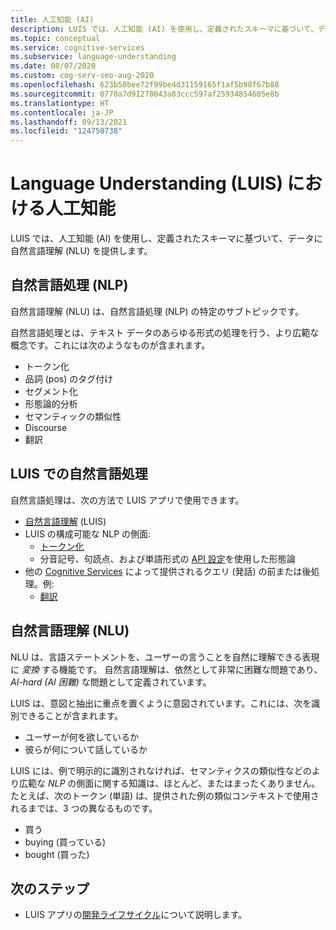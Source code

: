 ```yaml
---
title: 人工知能 (AI)
description: LUIS では、人工知能 (AI) を使用し、定義されたスキーマに基づいて、データに言語理解を提供します。
ms.topic: conceptual
ms.service: cognitive-services
ms.subservice: language-understanding
ms.date: 08/07/2020
ms.custom: cog-serv-seo-aug-2020
ms.openlocfilehash: 623b50bee72f99be4d31159165f1af5b98f67b88
ms.sourcegitcommit: 0770a7d91278043a83ccc597af25934854605e8b
ms.translationtype: HT
ms.contentlocale: ja-JP
ms.lasthandoff: 09/13/2021
ms.locfileid: "124750738"
---
```

# <a name="artificial-intelligence-in-language-understanding-luis"></a>Language Understanding (LUIS) における人工知能

LUIS では、人工知能 (AI) を使用し、定義されたスキーマに基づいて、データに自然言語理解 (NLU) を提供します。

## <a name="natural-language-processing-nlp"></a>自然言語処理 (NLP)

自然言語理解 (NLU) は、自然言語処理 (NLP) の特定のサブトピックです。

自然言語処理とは、テキスト データのあらゆる形式の処理を行う、より広範な概念です。これには次のようなものが含まれます。

* トークン化
* 品詞 (pos) のタグ付け
* セグメント化
* 形態論的分析
* セマンティックの類似性
* Discourse
* 翻訳

## <a name="natural-language-processing-in-luis"></a>LUIS での自然言語処理

自然言語処理は、次の方法で LUIS アプリで使用できます。
* [自然言語理解](#natural-language-processing-nlp) (LUIS)
* LUIS の構成可能な NLP の側面:
    * [トークン化](luis-language-support.md#tokenization)
    * 分音記号、句読点、および単語形式の [API 設定](luis-reference-application-settings.md)を使用した形態論
* 他の [Cognitive Services](../what-are-cognitive-services.md) によって提供されるクエリ (発話) の前または後処理。例:
    * [翻訳](../translator/translator-overview.md)

## <a name="natural-language-understanding-nlu"></a>自然言語理解 (NLU)

NLU は、言語ステートメントを、ユーザーの言うことを自然に理解できる表現に _変換_ する機能です。 自然言語理解は、依然として非常に困難な問題であり、_AI-hard (AI 困難)_ な問題として定義されています。

LUIS は、意図と抽出に重点を置くように意図されています。これには、次を識別できることが含まれます。
* ユーザーが何を欲しているか
* 彼らが何について話しているか

LUIS には、例で明示的に識別されなければ、セマンティクスの類似性などのより広範な _NLP_ の側面に関する知識は、ほとんど、またはまったくありません。 たとえば、次のトークン (単語) は、提供された例の類似コンテキストで使用されるまでは、3 つの異なるものです。

* 買う
* buying (買っている)
* bought (買った)

## <a name="next-steps"></a>次のステップ

* LUIS アプリの[開発ライフサイクル](luis-concept-app-iteration.md)について説明します。